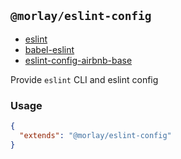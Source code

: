 ## `@morlay/eslint-config`

* [eslint](https://github.com/eslint/eslint)
* [babel-eslint](https://github.com/babel/babel-eslint)
* [eslint-config-airbnb-base](https://github.com/airbnb/javascript)

Provide `eslint` CLI and eslint config

### Usage

```json
{
  "extends": "@morlay/eslint-config"
}
```